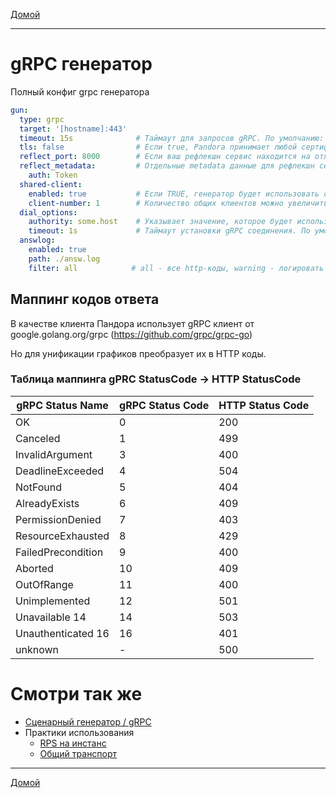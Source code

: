[Домой](index.md)

---

# gRPC генератор

Полный конфиг grpc генератора

```yaml
gun:
  type: grpc
  target: '[hostname]:443'
  timeout: 15s              # Таймаут для запросов gRPC. По умолчанию: 15s
  tls: false                # Если true, Pandora принимает любой сертификат, представленный сервером, и любое имя хоста в этом сертификате. По умолчанию: false
  reflect_port: 8000        # Если ваш рефлекшн сервис находится на отличном от основного сервера порту
  reflect_metadata:         # Отдельные metadata данные для рефлекшн сервис
    auth: Token
  shared-client:
    enabled: true           # Если TRUE, генератор будет использовать общий транспортный клиент для всех инстансов
    client-number: 1        # Количество общих клиентов можно увеличить. По умолчанию 1
  dial_options:
    authority: some.host    # Указывает значение, которое будет использоваться в качестве псевдозаголовка :authority и имени сервера в процессе аутентификации.
    timeout: 1s             # Таймаут установки gRPC соединения. По умолчанию: 1s
  answlog:
    enabled: true
    path: ./answ.log
    filter: all            # all - все http-коды, warning - логировать 4xx и 5xx, error - логировать только 5xx. По умолчанию: error
```

## Маппинг кодов ответа

В качестве клиента Пандора использует gRPC клиент от google.golang.org/grpc (https://github.com/grpc/grpc-go)

Но для унификации графиков преобразует их в HTTP коды.

### Таблица маппинга gPRC StatusCode -> HTTP StatusCode

| gRPC Status Name   | gRPC Status Code | HTTP Status Code |
|--------------------|------------------|------------------|
| OK                 | 0                | 200              |
| Canceled           | 1                | 499              |
| InvalidArgument    | 3                | 400              |
| DeadlineExceeded   | 4                | 504              |
| NotFound           | 5                | 404              |
| AlreadyExists      | 6                | 409              |
| PermissionDenied   | 7                | 403              |
| ResourceExhausted  | 8                | 429              |
| FailedPrecondition | 9                | 400              |
| Aborted            | 10               | 409              |
| OutOfRange         | 11               | 400              |
| Unimplemented      | 12               | 501              |
| Unavailable 14     | 14               | 503              |
| Unauthenticated 16 | 16               | 401              |
| unknown            | -                | 500              |


# Смотри так же

- [Сценарный генератор / gRPC](scenario-grpc-generator.md)
- Практики использования
  - [RPS на инстанс](best_practices/rps-per-instance.md)
  - [Общий транспорт](best_practices/shared-client.md)

---

[Домой](index.md)
